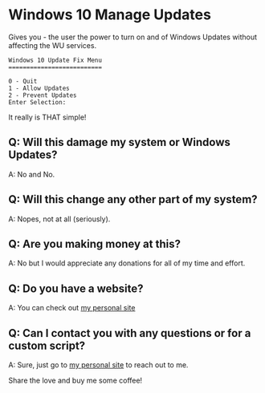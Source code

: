 # Windows 10 Manage Updates
Gives you - the user the power to turn on and of Windows Updates without affecting the WU services.

```
Windows 10 Update Fix Menu
==========================

0 - Quit
1 - Allow Updates
2 - Prevent Updates
Enter Selection:
```

It really is THAT simple!

Q: Will this damage my system or Windows Updates?
---
A: No and No.

Q: Will this change any other part of my system?
---
A: Nopes, not at all (seriously).

Q: Are you making money at this?
---
A: No but I would appreciate any donations for all of my time and effort.

Q: Do you have a website?
---
A: You can check out [my personal site](http://www.megaphat.info)

Q: Can I contact you with any questions or for a custom script?
---
A: Sure, just go to [my personal site](http://www.megaphat.info) to reach out to me.

Share the love and buy me some coffee!
